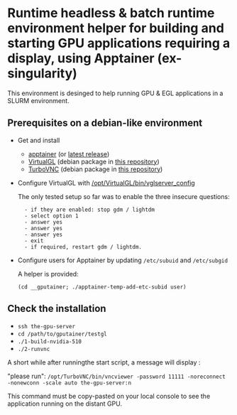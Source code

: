 
# Runtime headless & batch runtime environment helper for building and starting GPU applications requiring a display, using Apptainer (ex-singularity)

This environment is desinged to help running GPU & EGL applications in a SLURM environment.

## Prerequisites on a debian-like environment

- Get and install

    - [apptainer](https://github.com/apptainer/apptainer/releases/download/v1.0.2/apptainer_1.0.2_amd64.deb) (or [latest release](https://github.com/apptainer/apptainer/releases))
    - [VirtualGL](https://www.virtualgl.org) (debian package in [this repository](__gputainer/debs))
    - [TurboVNC](https://www.turbovnc.org) (debian package in [this repository](__gputainer/debs))

- Configure VirtualGL with [/opt/VirtualGL/bin/vglserver_config](https://rawcdn.githack.com/VirtualGL/virtualgl/3.0.1/doc/index.html#hd006)

    The only tested setup so far was to enable the three insecure questions:

        - if they are enabled: stop gdm / lightdm
        - select option 1
        - answer yes
        - answer yes
        - answer yes
        - exit
        - if required, restart gdm / lightdm.

- Configure users for Apptainer by updating `/etc/subuid` and `/etc/subgid`

  A helper is provided: 

  `(cd __gputainer; ./apptainer-temp-add-etc-subid user)`

## Check the installation

 - `ssh the-gpu-server`
 - `cd /path/to/gputainer/testgl`
 - `./1-build-nvidia-510`
 - `./2-runvnc`
      
 A short while after runningthe start script, a message will display :
 
 "please run":
 `/opt/TurboVNC/bin/vncviewer -password 11111 -noreconnect -nonewconn -scale auto the-gpu-server:n`
 
 This command must be copy-pasted on your local console to see the application running on the distant GPU.
